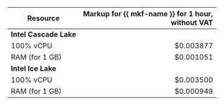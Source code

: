 | Resource | Markup for {{ mkf-name }} for 1 hour,<br>without VAT |
|----------------|-------------------------------------:|
| **Intel Cascade Lake** |
| 100% vCPU | $0.003877 |
| RAM (for 1 GB) | $0.001051 |
| **Intel Ice Lake** |
| 100% vCPU | $0.003500 |
| RAM (for 1 GB) | $0.000949 |
